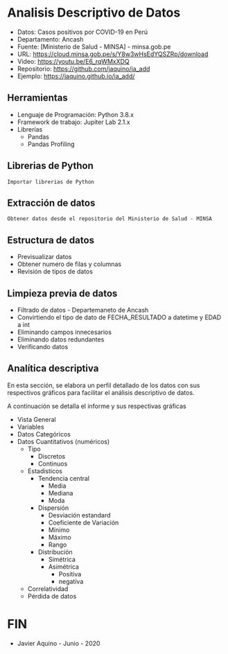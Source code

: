 # Analisis Descriptivo de Datos
* Datos: Casos positivos por COVID-19 en Perú
* Departamento: Ancash
* Fuente: [Ministerio de Salud - MINSA] - minsa.gob.pe
* URL: https://cloud.minsa.gob.pe/s/Y8w3wHsEdYQSZRp/download
* Video: https://youtu.be/E6_rqWMxXDQ
* Repositorio: https://github.com/jaquino/ia_add
* Ejemplo: https://jaquino.github.io/ia_add/

## Herramientas
* Lenguaje de Programación: Python 3.8.x
* Framework de trabajo: Jupiter Lab 2.1.x
* Librerías
	* Pandas
	* Pandas Profiling

## Librerias de Python
`Importar librerias de Python`

## Extracción de datos
`Obtener datos desde el repositorio del Ministerio de Salud - MINSA`

## Estructura de datos
* Previsualizar datos
* Obtener numero de filas y columnas
* Revisión de tipos de datos   

## Limpieza previa de datos
* Filtrado de datos - Departemaneto de Ancash
* Convirtiendo el tipo de dato de FECHA_RESULTADO a datetime y EDAD a int
* Eliminando campos innecesarios
* Eliminando datos redundantes
* Verificando datos

## Analítica descriptiva

En esta sección, se elabora un perfil detallado de los datos con sus respectivos gráficos para facilitar el análisis descriptivo de datos.

A continuación se detalla el informe y sus respectivas gráficas

* Vista General
* Variables
* Datos Categóricos
* Datos Cuantitativos (numéricos)
    * Tipo
        * Discretos
        * Continuos
    * Estadisticos
        * Tendencia central
            * Media
            * Mediana
            * Moda
        * Dispersión
            * Desviación estandard
            * Coeficiente de Variación
            * Mínimo
            * Máximo
            * Rango
        * Distribución
            * Simétrica
            * Asimétrica
                * Positiva
                * negativa
	* Correlatividad
	* Pérdida de datos

# FIN

* Javier Aquino - Junio - 2020


